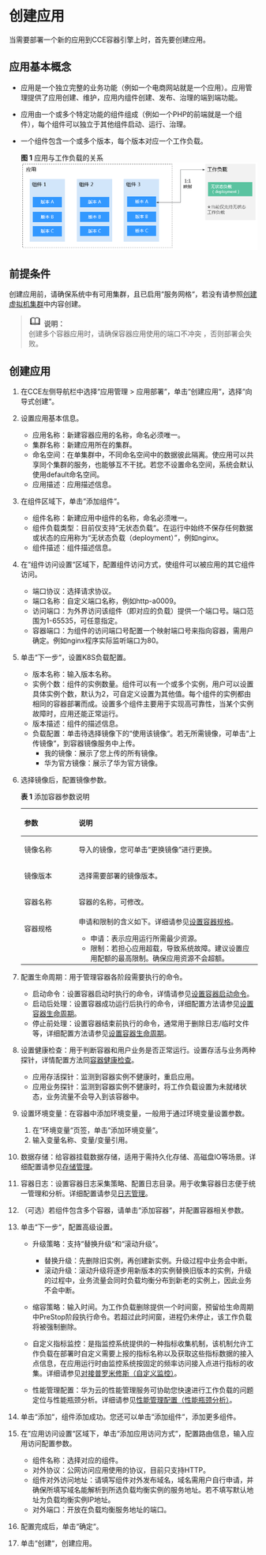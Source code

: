 # 创建应用<a name="cce_01_0037"></a>

当需要部署一个新的应用到CCE容器引擎上时，首先要创建应用。

## 应用基本概念<a name="section532320151509"></a>

-   应用是一个独立完整的业务功能（例如一个电商网站就是一个应用）。应用管理提供了应用创建、维护，应用内组件创建、发布、治理的端到端功能。
-   应用由一个或多个特定功能的组件组成（例如一个PHP的前端就是一个组件），每个组件可以独立于其他组件启动、运行、治理。
-   一个组件包含一个或多个版本，每个版本对应一个工作负载。

    **图 1**  应用与工作负载的关系<a name="fig2890163004910"></a>  
    ![](figures/应用与工作负载的关系.png "应用与工作负载的关系")


## 前提条件<a name="section19807725165016"></a>

创建应用前，请确保系统中有可用集群，且已启用“服务网格“，若没有请参照[创建虚拟机集群](创建虚拟机集群.md)中内容创建。

>![](public_sys-resources/icon-note.gif) **说明：**   
>创建多个容器应用时，请确保容器应用使用的端口不冲突 ，否则部署会失败。  

## 创建应用<a name="section74714184469"></a>

1.  在CCE左侧导航栏中选择“应用管理 \> 应用部署“，单击“创建应用“，选择“向导式创建“。
2.  设置应用基本信息。
    -   应用名称：新建容器应用的名称，命名必须唯一。
    -   集群名称：新建应用所在的集群。
    -   命名空间：在单集群中，不同命名空间中的数据彼此隔离。使应用可以共享同个集群的服务，也能够互不干扰。若您不设置命名空间，系统会默认使用default命名空间。
    -   应用描述：应用描述信息。

3.  在组件区域下，单击“添加组件“。
    -   组件名称：新建应用中组件的名称，命名必须唯一。
    -   组件负载类型：目前仅支持“无状态负载“。在运行中始终不保存任何数据或状态的应用称为“无状态负载（deployment）”，例如nginx。
    -   组件描述：组件描述信息。

4.  在“组件访问设置“区域下，配置组件访问方式，使组件可以被应用的其它组件访问。
    -   端口协议：选择请求协议。
    -   端口名称：自定义端口名称，例如http-a0009。
    -   访问端口：为外界访问该组件（即对应的负载）提供一个端口号。端口范围为1-65535，可任意指定。
    -   容器端口：为组件的访问端口号配置一个映射端口号来指向容器，需用户确定。例如nginx程序实际监听端口为80。

5.  单击“下一步“，设置K8S负载配置。
    -   版本名称：输入版本名称。
    -   实例个数：组件的实例数量。组件可以有一个或多个实例，用户可以设置具体实例个数，默认为2，可自定义设置为其他值。每个组件的实例都由相同的容器部署而成。设置多个组件主要用于实现高可靠性，当某个实例故障时，应用还能正常运行。
    -   版本描述：组件的描述信息。
    -   负载配置：单击待选择镜像下的“使用该镜像“。若无所需镜像，可单击“上传镜像“，到容器镜像服务中上传。
        -   我的镜像：展示了您上传的所有镜像。
        -   华为官方镜像：展示了华为官方镜像。


6.  选择镜像后，配置镜像参数。

    **表 1**  添加容器参数说明

    <a name="table10949134618544"></a>
    <table><thead align="left"><tr id="row18948164613548"><th class="cellrowborder" valign="top" width="23%" id="mcps1.2.3.1.1"><p id="p15948134610543"><a name="p15948134610543"></a><a name="p15948134610543"></a>参数</p>
    </th>
    <th class="cellrowborder" valign="top" width="77%" id="mcps1.2.3.1.2"><p id="p69481046125415"><a name="p69481046125415"></a><a name="p69481046125415"></a>说明</p>
    </th>
    </tr>
    </thead>
    <tbody><tr id="row18948446125416"><td class="cellrowborder" valign="top" width="23%" headers="mcps1.2.3.1.1 "><p id="p3948174612540"><a name="p3948174612540"></a><a name="p3948174612540"></a>镜像名称</p>
    </td>
    <td class="cellrowborder" valign="top" width="77%" headers="mcps1.2.3.1.2 "><p id="p1394818463547"><a name="p1394818463547"></a><a name="p1394818463547"></a>导入的镜像，您可单击<span class="uicontrol" id="uicontrol89481846135416"><a name="uicontrol89481846135416"></a><a name="uicontrol89481846135416"></a>“更换镜像”</span>进行更换。</p>
    </td>
    </tr>
    <tr id="row094894620549"><td class="cellrowborder" valign="top" width="23%" headers="mcps1.2.3.1.1 "><p id="p1994854615549"><a name="p1994854615549"></a><a name="p1994854615549"></a>镜像版本</p>
    </td>
    <td class="cellrowborder" valign="top" width="77%" headers="mcps1.2.3.1.2 "><p id="p894854614544"><a name="p894854614544"></a><a name="p894854614544"></a>选择需要部署的镜像版本。</p>
    </td>
    </tr>
    <tr id="row15948114615416"><td class="cellrowborder" valign="top" width="23%" headers="mcps1.2.3.1.1 "><p id="p6948134614549"><a name="p6948134614549"></a><a name="p6948134614549"></a>容器名称</p>
    </td>
    <td class="cellrowborder" valign="top" width="77%" headers="mcps1.2.3.1.2 "><p id="p19948164635413"><a name="p19948164635413"></a><a name="p19948164635413"></a>容器的名称，可修改。</p>
    </td>
    </tr>
    <tr id="row1694964695412"><td class="cellrowborder" valign="top" width="23%" headers="mcps1.2.3.1.1 "><p id="p594854645416"><a name="p594854645416"></a><a name="p594854645416"></a>容器规格</p>
    </td>
    <td class="cellrowborder" valign="top" width="77%" headers="mcps1.2.3.1.2 "><div class="p" id="p294914466544"><a name="p294914466544"></a><a name="p294914466544"></a>申请和限制的含义如下。详细请参见<a href="设置容器规格.md">设置容器规格</a>。<a name="ul109494467548"></a><a name="ul109494467548"></a><ul id="ul109494467548"><li>申请：表示应用运行所需最少资源。</li><li>限制：若担心应用超载，导致系统故障。建议设置应用配额的最高限制。确保应用资源不会超额。</li></ul>
    </div>
    </td>
    </tr>
    </tbody>
    </table>

7.  配置生命周期：用于管理容器各阶段需要执行的命令。
    -   启动命令：设置容器启动时执行的命令，详情请参见[设置容器启动命令](设置容器启动命令.md)。
    -   启动后处理：设置容器成功运行后执行的命令，详细配置方法请参见[设置容器生命周期](设置容器生命周期.md)。
    -   停止前处理：设置容器结束前执行的命令，通常用于删除日志/临时文件等，详细配置方法请参见[设置容器生命周期](设置容器生命周期.md)。

8.  设置健康检查：用于判断容器和用户业务是否正常运行。设置存活与业务两种探针，详情配置方法同[容器健康检查](容器健康检查.md)。
    -   应用存活探针：监测到容器实例不健康时，重启应用。
    -   应用业务探针：监测到容器实例不健康时，将工作负载设置为未就绪状态，业务流量不会导入到该容器中。

9.  设置环境变量：在容器中添加环境变量，一般用于通过环境变量设置参数。
    1.  在“环境变量“页签，单击“添加环境变量“。
    2.  输入变量名称、变量/变量引用。

10. 数据存储：给容器挂载数据存储，适用于需持久化存储、高磁盘IO等场景。详细配置请参见[存储管理](存储管理.md)。
11. 容器日志：设置容器日志采集策略、配置日志目录。用于收集容器日志便于统一管理和分析。详细配置请参见[日志管理](日志管理.md)。
12. （可选）若组件包含多个容器，请单击“添加容器“，并配置容器相关参数。
13. 单击“下一步“，配置高级设置。
    -   升级策略：支持“替换升级“和“滚动升级“。
        -   替换升级：先删除旧实例，再创建新实例。升级过程中业务会中断。
        -   滚动升级：滚动升级将逐步用新版本的实例替换旧版本的实例，升级的过程中，业务流量会同时负载均衡分布到新老的实例上，因此业务不会中断。

    -   缩容策略：输入时间。为工作负载删除提供一个时间窗，预留给生命周期中PreStop阶段执行命令。若超过此时间窗，进程仍未停止，该工作负载将被强制删除。
    -   自定义指标监控：是指监控系统提供的一种指标收集机制，该机制允许工作负载在部署时自定义需要上报的指标名称以及获取这些指标数据的接入点信息，在应用运行时由监控系统按固定的频率访问接入点进行指标的收集。详细请参见[对接普罗米修斯（自定义监控）](对接普罗米修斯（自定义监控）.md)。
    -   性能管理配置：华为云的性能管理服务可协助您快速进行工作负载的问题定位与性能瓶颈分析。详细请参见[性能管理配置（性能瓶颈分析）](性能管理配置（性能瓶颈分析）.md)。

14. 单击“添加“，组件添加成功。您还可以单击“添加组件“，添加更多组件。
15. 在“应用访问设置“区域下，单击“添加应用访问方式“，配置路由信息，输入应用访问配置参数。
    -   组件名称：选择对应的组件。
    -   对外协议：公网访问应用使用的协议，目前只支持HTTP。
    -   组件对外访问地址：请填写组件对外发布域名，域名需用户自行申请，并确保所填写域名能解析到所选负载均衡实例的服务地址。若不填写默认地址为负载均衡实例IP地址。
    -   对外端口：开放在负载均衡服务地址的端口。

16. 配置完成后，单击“确定“。
17. 单击“创建“，创建应用。

